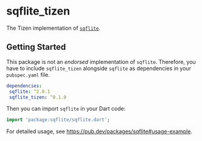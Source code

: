 # sqflite_tizen

The Tizen implementation of [`sqflite`](https://github.com/tekartik/sqflite).

## Getting Started

 This package is not an _endorsed_ implementation of `sqflite`. Therefore, you have to include `sqflite_tizen` alongside `sqflite` as dependencies in your `pubspec.yaml` file.

 ```yaml
dependencies:
  sqflite: ^2.0.1
  sqflite_tizen: ^0.1.0
```

Then you can import `sqflite` in your Dart code:

```dart
import 'package:sqflite/sqflite.dart';
```

For detailed usage, see https://pub.dev/packages/sqflite#usage-example.
